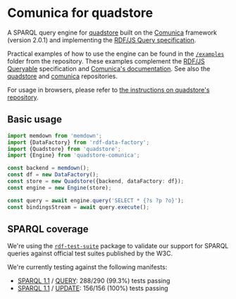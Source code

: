 
# Comunica for quadstore

A SPARQL query engine for [quadstore][i0] built on the [Comunica][i1]
framework (version 2.0.1) and implementing the 
[RDF/JS Query specification][i3].

Practical examples of how to use the engine can be found in the
[`/examples`][i6] folder from the repository. These examples complement the
[RDF/JS Queryable][i4] specification and [Comunica's documentation][i5].
See also the [quadstore][i0] and [comunica][i1] repositories.

For usage in browsers, please refer to
[the instructions on quadstore's repository][i7].

[i0]: https://github.com/belayeng/quadstore
[i1]: https://github.com/comunica/comunica
[i2]: https://github.com/belayeng/quadstore/issues
[i3]: https://rdf.js.org/query-spec/
[i4]: https://rdf.js.org/query-spec/#queryable-interfaces
[i5]: https://comunica.dev/docs/query/getting_started/query_app/#3--executing-sparql-select-queries
[i6]: https://github.com/belayeng/quadstore-comunica/tree/master/examples
[i7]: https://github.com/belayeng/quadstore#browser-usage

## Basic usage

```typescript
import memdown from 'memdown';
import {DataFactory} from 'rdf-data-factory';
import {Quadstore} from 'quadstore';
import {Engine} from 'quadstore-comunica';

const backend = memdown();
const df = new DataFactory();
const store = new Quadstore({backend, dataFactory: df});
const engine = new Engine(store);

const query = await engine.query('SELECT * {?s ?p ?o}');
const bindingsStream = await query.execute();
```

## SPARQL coverage

We're using the [`rdf-test-suite`][s4] package to validate our
support for SPARQL queries against official test suites published by the W3C.

We're currently testing against the following manifests:

- [SPARQL 1.1][s2] / [QUERY][s3]: 288/290 (99.3%) tests passing
- [SPARQL 1.1][s2] / [UPDATE][s5]: 156/156 (100%) tests passing

[s2]: https://w3c.github.io/rdf-tests/sparql11/data-sparql11/manifest-all.ttl
[s3]: http://www.w3.org/TR/sparql11-query/
[s5]: http://www.w3.org/TR/sparql11-update/
[s4]: https://www.npmjs.com/package/rdf-test-suite
